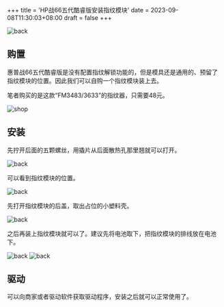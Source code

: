 +++
title = 'HP战66五代酷睿版安装指纹模块'
date = 2023-09-08T11:30:03+08:00
draft = false
+++

![back](/images/20230829_212210.jpg)

## 购置

惠普战66五代酷睿版是没有配置指纹解锁功能的，但是模具还是通用的、预留了指纹模块的位置。因此我们可以自购一个指纹模块装上去。

笔者购买的是这款“FM3483/3633”的指纹器，只需要48元。

![shop](/images/2023-08-29_22-30-24.png)

## 安装

先拧开后面的五颗螺丝，用撬片从后面散热孔那里翘就可以打开。

![back](/images/20230829_203602.jpg)

可以看到指纹模块的位置。

![back](/images/20230829_203926.jpg)

先打开指纹模块的后盖，取出占位的小塑料壳。

![back](/images/20230829_204005.jpg)

之后再装上指纹模块就可以了。建议先将电池取下，把指纹模块的排线放在电池下。

![back](/images/20230829_204032.jpg)
![back](/images/20230829_205056.jpg)

## 驱动

可以向商家或者驱动软件获取驱动程序，安装之后就可以正常使用了。
